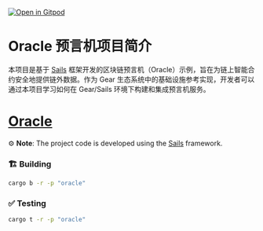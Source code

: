 [![Open in Gitpod](https://img.shields.io/badge/Open_in-Gitpod-white?logo=gitpod)](https://gitpod.io/#FOLDER=oracle/https://github.com/gear-foundation/dapps)

# Oracle 预言机项目简介

本项目是基于 [Sails](https://github.com/gear-tech/sails) 框架开发的区块链预言机（Oracle）示例，旨在为链上智能合约安全地提供链外数据。作为 Gear 生态系统中的基础设施参考实现，开发者可以通过本项目学习如何在 Gear/Sails 环境下构建和集成预言机服务。

# [Oracle](https://wiki.vara.network/docs/examples/Infra/oracle)

⚙️ **Note**: The project code is developed using the [Sails](https://github.com/gear-tech/sails) framework.

### 🏗️ Building

```sh
cargo b -r -p "oracle"
```

### ✅ Testing

```sh
cargo t -r -p "oracle"
```
